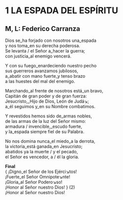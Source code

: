 # 1 LA ESPADA DEL ESPÍRITU

## M, L: Federico Carranza

Dios se_ha forjado con nosotros una_espada  
y nos toma_en su derecha poderosa.  
Se levanta / el Señor a_hacer la guerra;  
con justicia_al enemigo vencerá.  

Y con su fuego_enardeciendo nuestro pecho  
sus guerreros avanzamos jubilosos,  
a_abatir con mano fuerte_y tenso brazo  
a las huestes del mal del enemigo.  

Marchando_al frente de nosotros está_un bravo,  
Capitán de gran poder y de gran fuerza:  
Jesucristo,_Hijo de Dios, León de Judá↘;  
a_él seguimos y_en su Nombre combatimos.  

Y revestidos hemos sido de_armas nobles,  
de las armas de la luz del Señor mismo:  
armadura / invencible,_escudo fuerte,  
y la_espada siempre fiel de su Palabra.  

No nos domina nunca_el miedo_a la derrota,  
la victoria_está ganada_en Jesucristo;  
abatidos ya la muerte / y el pecado,  
el Señor es vencedor, a / él la gloria.  

**Final**  
{ ¡Digno_el Señor de los Ejérci↘tos!  
¡Fuerte_el Señor Omnipote↘nte!  
¡Gloria_al Señor Podero↘so!  
¡Honor al Señor nuestro Dios! } (2)  
¡Honor al Señor nuestro Dios!  

